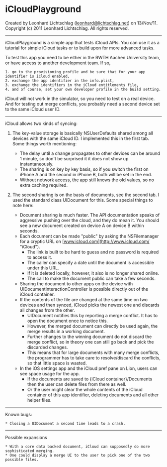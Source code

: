 iCloudPlayground
================
Created by Leonhard Lichtschlag (leonhard@lichtschlag.net) on 13/Nov/11.  
Copyright (c) 2011 Leonhard Lichtschlag. All rights reserved.

------------------------- 

iCloudPlayground is a simple app that tests iCloud APIs. You can use it as a tutorial for simple 
iCloud tasks or to build upon for more advanced tasks.

To test this app you need to be either in the RWTH Aachen University team, or have access to 
another development team. If so, 

	1. go to the provisioning profile and be sure that for your app identifier is iCloud enabled, 
	2. exchange the app identifier in the info.plist,
	3. exchange the identifiers in the iCloud entitlements file,
	4. and of course, set your own developer profile in the build setting.

iCloud will not work in the simulator, so you need to test on a real device. And for testing out 
merge conflicts, you probably need a second device set to the same iCloud user ID.


------------------------- 

iCloud allows two kinds of syncing:

1. The key-value storage is basically NSUserDefaults shared among all devices with the same iCloud
   ID. I implemented this in the first tab. Some things worth mentioning:
	* The delay until a change propagates to other devices can be around 1 minute, so don't be
      surprised it it does not show up instantaneously.
	* The sharing is on key by key basis, so if you switch the first on iPhone A and the second in
	  iPhone B, both will be set in the end.
	* Without network access, the app still knows the old values, so no extra caching required.

2. The second sharing is on the basis of documents, see the second tab. I used the standard class 
   UIDocument for this. Some special things to note here:
	* Document sharing is much faster. The API documentation speaks of aggressive pushing over the 
	  cloud, and they do mean it. You should see a new document created on device A on device B 
	  within seconds.
	* Each document can be made "public" by asking the NSFilemanager for a cryptic URL on
	  [www.icloud.com](http://www.icloud.com/ "iCloud").
		* The link is built to be hard to guess and no password is required to access it. 
		* The caller can specify a date until the document is accessible under this URL.
		* If it is deleted locally, however, it also is no longer shared online.
		* The call to make the document public can take a few seconds.
	* Sharing the document to other apps on the device with UIDocumentInteractionController is 
	  possible directly out of the iCloud container.
	* If the contents of the file are changed at the same time on two devices and then synced, 
	  iCloud picks the newest one and discards all changes from the other.
		* UIDocument notifies this by reporting a merge conflict. It has to open the document once 
		  to notice this.
		* However, the merged document can directly be used again, the merge results in a working
		  document.
		* Further changes to the winning document do not discard the merge conflict, so in theory 
		  one can still go back and pick the discarded changes.
		* This means that for large documents with many merge conflicts, the programmer has to take 
		  care to resolve/discard the conflicts, so that little space is wasted.
	* In the iOS settings app and the iCloud pref pane on Lion, users can see space usage for the 
	  app.
		* If the documents are saved to {iCloud container}/Documents then the user can delete files 
		  from there as well.
		* Or the user might clear the whole contents of the iCloud container of this app identifier, 
		  deleting documents and all other helper files.

------------------------- 

Known bugs:

	* Closing a UIDocument a second time leads to a crash. 

------------------------- 

Possible expansions

	* With a core data backed document, iCloud can supposedly do more sophisticated merging.
	* One could display a merge UI to the user to pick one of the two possible files.

